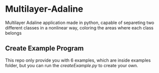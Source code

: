 # Multilayer-Adaline

Multilayer Adaline application made in python, capable of separeting two different classes in a nonlinear way, coloring the areas where each class belongs

## Create Example Program

This repo only provide you with 6 examples, which are inside examples folder, but you can run the *createExample.py* to create your own.

